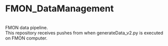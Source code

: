 # FMON_DataManagement
<br> FMON data pipeline. 
<br> This repository receives pushes from when generateData_v2.py is executed on FMON computer.
